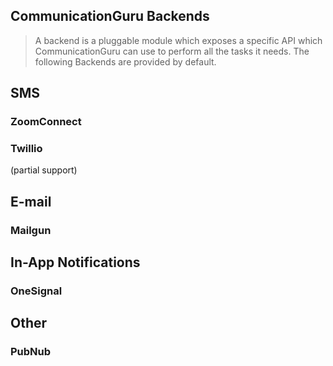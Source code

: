 ## CommunicationGuru Backends

> A backend is a pluggable module which exposes a specific API which CommunicationGuru can use to perform all the tasks it needs. The following Backends are provided by default.

## SMS

### ZoomConnect

### Twillio

(partial support)

## E-mail

### Mailgun

## In-App Notifications

### OneSignal

## Other

### PubNub